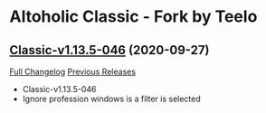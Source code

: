 # Altoholic Classic - Fork by Teelo

## [Classic-v1.13.5-046](https://github.com/teelolws/Altoholic-Classic/tree/Classic-v1.13.5-046) (2020-09-27)
[Full Changelog](https://github.com/teelolws/Altoholic-Classic/compare/Classic-v1.13.5-045...Classic-v1.13.5-046) [Previous Releases](https://github.com/teelolws/Altoholic-Classic/releases)

- Classic-v1.13.5-046  
- Ignore profession windows is a filter is selected  
